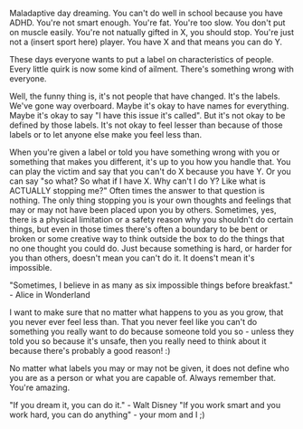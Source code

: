 Maladaptive day dreaming. You can't do well in school because you have ADHD. You're not smart enough. You're fat. You're too slow. You don't put on muscle easily. You're not natually gifted in X, you should stop. You're just not a (insert sport here) player. You have X and that means you can do Y.

These days everyone wants to put a label on characteristics of people. Every little quirk is now some kind of ailment. There's something wrong with everyone.

Well, the funny thing is, it's not people that have changed. It's the labels. We've gone way overboard. Maybe it's okay to have names for everything. Maybe it's okay to say "I have this issue it's called". But it's not okay to be defined by those labels. It's not okay to feel lesser than because of those labels or to let anyone else make you feel less than.

When you're given a label or told you have something wrong with you or something that makes you different, it's up to you how you handle that. You can play the victim and say that you can't do X because you have Y. Or you can say "so what? So what if I have X. Why can't I do Y? Like what is ACTUALLY stopping me?" Often times the answer to that question is nothing. The only thing stopping you is your own thoughts and feelings that may or may not have been placed upon you by others. Sometimes, yes, there is a physical limitation or a safety reason why you shouldn't do certain things, but even in those times there's often a boundary to be bent or broken or some creative way to think outside the box to do the things that no one thought you could do. Just because something is hard, or harder for you than others, doesn't mean you can't do it. It doens't mean it's impossible.

"Sometimes, I believe in as many as six impossible things before breakfast." - Alice in Wonderland

I want to make sure that no matter what happens to you as you grow, that you never ever feel less than. That you never feel like you can't do something you really want to do because someone told you so - unless they told you so because it's unsafe, then you really need to think about it because there's probably a good reason! :)

No matter what labels you may or may not be given, it does not define who you are as a person or what you are capable of. Always remember that. You're amazing.

"If you dream it, you can do it." - Walt Disney
"If you work smart and you work hard, you can do anything" - your mom and I ;)